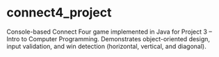 # connect4_project
Console-based Connect Four game implemented in Java for Project 3 – Intro to Computer Programming. Demonstrates object-oriented design, input validation, and win detection (horizontal, vertical, and diagonal).
